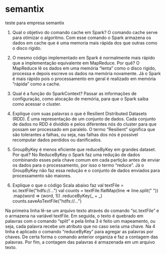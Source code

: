 # semantix
teste para empresa semantix




1)	Qual o objetivo do comando cache em Spark?
O comando cache serve para otimizar o algoritmo. Com esse comando o Spark armazena os dados em cache que é uma memoria mais rápida dos que outras como o disco rígido. 

2)	O mesmo código implementado em Spark é normalmente mais rápido que a implementação equivalente em MapReduce. Por quê?
O MapReduce lê os dados em uma memória “lenta” como o disco rígido, processa e depois escreve os dados na memória novamente. Já o Spark é mais rápido pois o processamento em geral é realizado em memória “rápida” como a cache.


3)	Qual é a função do SparkContext?
Passar as informações de configuração, como alocação de memória, para que o Spark saiba como acessar o cluster. 

4)	Explique com suas palavras  o que é Resilient Distributed Datasets (RDD).
É uma representação de um conjunto de dados. Cada conjunto de dados no RDD é dividido e pelos diferentes nós do cluster para que possam ser processado em paralelo. O termo “Resilient” significa que são tolerantes a falhas, ou seja, nas falhas dos nós é possível recomputar dados perdidos ou danificados.

5)	GroupByKey é menos eficiente que reduceByKey em grandes dataset. Por quê?
No ReduceByKey o Spark faz uma redução de dados combinando esses pela chave comum em cada partição antes de enviar os dados para o processamento, por isso o termo “reduce”. Já o GroupByKey não faz essa redução e o conjunto de dados enviados para processamento são maiores.

6)	Explique o que o código Scala abaixo faz
val textFile = sc.textFile("hdfs://...")
val counts = textFile.flatMap(line => line.split(" "))
                 .map(word => (word, 1))
                 .reduceByKey(_ + _)
counts.saveAsTextFile("hdfs://...")

Na primeira linha lê-se um arquivo texto através do comando “sc.textFile” e o armazena na variável textFile. Em seguida, o texto é quebrado em palavras com o comando “split” e pela linha 3 é feito um mapeamento, ou seja, cada palavra recebe um atributo que no caso seria uma chave. Na 4 linha é aplicado o comando “reduceByKey” para agregar as palavras por chaves. De certa forma o comando anterior organiza e faz a contagem das palavras. Por fim, a contagem das palavras é armazenada em um arquivo texto. 
